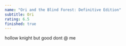 ```yaml
---
name: "Ori and the Blind Forest: Definitive Edition"
subtitle: Ori
rating: 6.5
finished: true
---
```


hollow knight but good dont @ me
